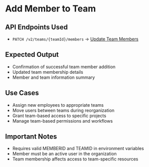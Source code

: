 # Add Member to Team

## API Endpoints Used

- `PATCH /v2/teams/{teamId}/members` → [Update Team Members](https://help.sigmacomputing.com/reference/updateteammembers)

## Expected Output

- Confirmation of successful team member addition
- Updated team membership details
- Member and team information summary

## Use Cases

- Assign new employees to appropriate teams
- Move users between teams during reorganization
- Grant team-based access to specific projects
- Manage team-based permissions and workflows

## Important Notes

- Requires valid MEMBERID and TEAMID in environment variables
- Member must be an active user in the organization
- Team membership affects access to team-specific resources